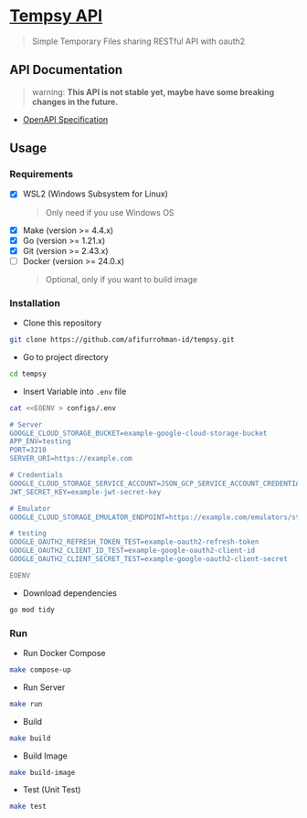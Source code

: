 # [Tempsy API](https://api.tempsy.afifurrohman.my.id)

> Simple Temporary Files sharing RESTful API with oauth2
  
## API Documentation

  > warning: **This API is not stable yet, maybe have some
  > breaking changes in the future.**

- [OpenAPI Specification](api/openapi-spec.yaml)

## Usage

### Requirements

- [x] WSL2 (Windows Subsystem for Linux)
  > Only need if you use Windows OS
- [x] Make (version >= 4.4.x)
- [x] Go (version >= 1.21.x)
- [x] Git (version >= 2.43.x)
- [ ] Docker (version >= 24.0.x)
  > Optional, only if you want to build image

### Installation

- Clone this repository

```sh
git clone https://github.com/afifurrohman-id/tempsy.git
```

- Go to project directory

```sh
cd tempsy
```


- Insert Variable into `.env` file

```sh
cat <<EOENV > configs/.env

# Server
GOOGLE_CLOUD_STORAGE_BUCKET=example-google-cloud-storage-bucket
APP_ENV=testing
PORT=3210
SERVER_URI=https://example.com

# Credentials
GOOGLE_CLOUD_STORAGE_SERVICE_ACCOUNT=JSON_GCP_SERVICE_ACCOUNT_CREDENTIAL
JWT_SECRET_KEY=example-jwt-secret-key

# Emulator
GOOGLE_CLOUD_STORAGE_EMULATOR_ENDPOINT=https://example.com/emulators/storage/v1

# testing
GOOGLE_OAUTH2_REFRESH_TOKEN_TEST=example-oauth2-refresh-token
GOOGLE_OAUTH2_CLIENT_ID_TEST=example-google-oauth2-client-id
GOOGLE_OAUTH2_CLIENT_SECRET_TEST=example-google-oauth2-client-secret

EOENV
```

- Download dependencies

```sh
go mod tidy
```

### Run

- Run Docker Compose

```sh
make compose-up
```

- Run Server

```sh
make run
```

- Build

```sh
make build
```

- Build Image

```sh
make build-image
```

- Test (Unit Test)

```sh
make test
```

